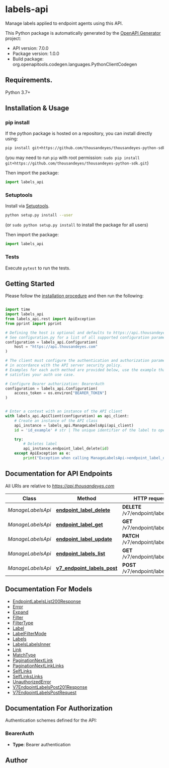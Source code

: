 # labels-api
Manage labels applied to endpoint agents using this API.


This Python package is automatically generated by the [OpenAPI Generator](https://openapi-generator.tech) project:

- API version: 7.0.0
- Package version: 1.0.0
- Build package: org.openapitools.codegen.languages.PythonClientCodegen

## Requirements.

Python 3.7+

## Installation & Usage
### pip install

If the python package is hosted on a repository, you can install directly using:

```sh
pip install git+https://github.com/thousandeyes/thousandeyes-python-sdk.git
```
(you may need to run `pip` with root permission: `sudo pip install git+https://github.com/thousandeyes/thousandeyes-python-sdk.git`)

Then import the package:
```python
import labels_api
```

### Setuptools

Install via [Setuptools](http://pypi.python.org/pypi/setuptools).

```sh
python setup.py install --user
```
(or `sudo python setup.py install` to install the package for all users)

Then import the package:
```python
import labels_api
```

### Tests

Execute `pytest` to run the tests.

## Getting Started

Please follow the [installation procedure](#installation--usage) and then run the following:

```python

import time
import labels_api
from labels_api.rest import ApiException
from pprint import pprint

# Defining the host is optional and defaults to https://api.thousandeyes.com
# See configuration.py for a list of all supported configuration parameters.
configuration = labels_api.Configuration(
    host = "https://api.thousandeyes.com"
)

# The client must configure the authentication and authorization parameters
# in accordance with the API server security policy.
# Examples for each auth method are provided below, use the example that
# satisfies your auth use case.

# Configure Bearer authorization: BearerAuth
configuration = labels_api.Configuration(
    access_token = os.environ["BEARER_TOKEN"]
)


# Enter a context with an instance of the API client
with labels_api.ApiClient(configuration) as api_client:
    # Create an instance of the API class
    api_instance = labels_api.ManageLabelsApi(api_client)
    id = 'id_example' # str | The unique identifier of the label to operate on.

    try:
        # Deletes label
        api_instance.endpoint_label_delete(id)
    except ApiException as e:
        print("Exception when calling ManageLabelsApi->endpoint_label_delete: %s\n" % e)

```

## Documentation for API Endpoints

All URIs are relative to *https://api.thousandeyes.com*

Class | Method | HTTP request | Description
------------ | ------------- | ------------- | -------------
*ManageLabelsApi* | [**endpoint_label_delete**](docs/ManageLabelsApi.md#endpoint_label_delete) | **DELETE** /v7/endpoint/labels/{id} | Deletes label
*ManageLabelsApi* | [**endpoint_label_get**](docs/ManageLabelsApi.md#endpoint_label_get) | **GET** /v7/endpoint/labels/{id} | Retrieve label
*ManageLabelsApi* | [**endpoint_label_update**](docs/ManageLabelsApi.md#endpoint_label_update) | **PATCH** /v7/endpoint/labels/{id} | Update label
*ManageLabelsApi* | [**endpoint_labels_list**](docs/ManageLabelsApi.md#endpoint_labels_list) | **GET** /v7/endpoint/labels | List labels
*ManageLabelsApi* | [**v7_endpoint_labels_post**](docs/ManageLabelsApi.md#v7_endpoint_labels_post) | **POST** /v7/endpoint/labels | Create label


## Documentation For Models

 - [EndpointLabelsList200Response](docs/EndpointLabelsList200Response.md)
 - [Error](docs/Error.md)
 - [Expand](docs/Expand.md)
 - [Filter](docs/Filter.md)
 - [FilterType](docs/FilterType.md)
 - [Label](docs/Label.md)
 - [LabelFilterMode](docs/LabelFilterMode.md)
 - [Labels](docs/Labels.md)
 - [LabelsLabelsInner](docs/LabelsLabelsInner.md)
 - [Link](docs/Link.md)
 - [MatchType](docs/MatchType.md)
 - [PaginationNextLink](docs/PaginationNextLink.md)
 - [PaginationNextLinkLinks](docs/PaginationNextLinkLinks.md)
 - [SelfLinks](docs/SelfLinks.md)
 - [SelfLinksLinks](docs/SelfLinksLinks.md)
 - [UnauthorizedError](docs/UnauthorizedError.md)
 - [V7EndpointLabelsPost201Response](docs/V7EndpointLabelsPost201Response.md)
 - [V7EndpointLabelsPostRequest](docs/V7EndpointLabelsPostRequest.md)


<a id="documentation-for-authorization"></a>
## Documentation For Authorization


Authentication schemes defined for the API:
<a id="BearerAuth"></a>
### BearerAuth

- **Type**: Bearer authentication


## Author




